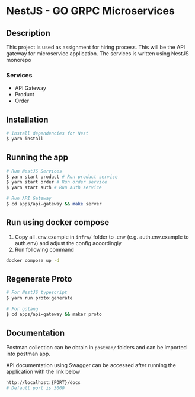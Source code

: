 # NestJS - GO GRPC Microservices

## Description
This project is used as assignment for hiring process. This will be the API gateway for microservice application. The services is written using NestJS monorepo
### Services
- API Gateway
- Product
- Order

## Installation

```bash
# Install dependencies for Nest
$ yarn install
```

## Running the app
```bash
# Run NestJS Services
$ yarn start product # Run product service
$ yarn start order # Run order service
$ yarn start auth # Run auth service

# Run API Gateway
$ cd apps/api-gateway && make server
```

## Run using docker compose
1. Copy all .env.example in `infra/` folder to .env (e.g. auth.env.example to auth.env) and adjust the config accordingly
2. Run following command
```bash
docker compose up -d 
```

## Regenerate Proto
```bash
# For NestJS typescript
$ yarn run proto:generate

# For golang
$ cd apps/api-gateway && maker proto
```

## Documentation
Postman collection can be obtain in `postman/` folders and can be imported into postman app.

API documentation using Swagger can be accessed after running the application with the link below

```bash
http://localhost:{PORT}/docs
# Default port is 3000
```